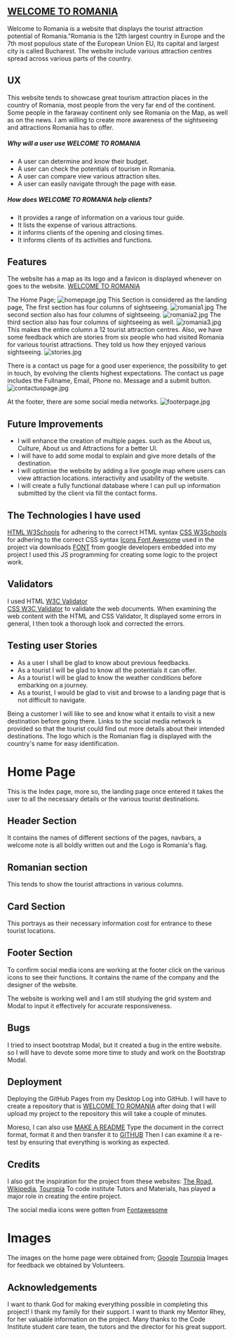 
## [WELCOME TO ROMANIA](https://sampatbraide.github.io/second-milestone-project.io/) 
 Welcome to Romania is a website that displays the tourist attraction potential of Romania."Romania is the 12th largest country in Europe and the 7th most populous state of the European Union EU, Its 
 capital and largest city is called Bucharest. The website include various attraction centres spread across various parts of the country.

## UX
This website tends to showcase great tourism attraction places in the country of Romania, most people from the very far end of the continent.  Some people in the faraway continent only see Romania on the Map, as well as on the news. I am willing to create more awareness of the sightseeing and attractions Romania has to offer.
##### Why will a user use WELCOME TO ROMANIA
* A user can determine and know their budget.
* A user can check the potentials of tourism in Romania.
* A user can compare view various attraction sites.
* A user can easily navigate through the page with ease.


 ##### How does WELCOME TO ROMANIA help clients? 
 * It provides a range of information on a various tour guide.                                                                                         
 * It lists the expense of various attractions.
 * it informs clients of the opening and closing times.
 * It informs clients of its activities and functions.



## Features
 The website has a map as its logo and a favicon is displayed whenever on goes to the website.
 [WELCOME TO ROMANIA](https://sampatbraide.github.io/second-milestone-project.io/)

 The Home Page;
 ![homepage.jpg](https://github.com/Sampatbraide/second-milestone-project.io/blob/main/static/images/homepage.jpg)
 This  Section is considered as the landing page,
 The first section has four columns of sightseeing.
 ![romania1.jpg](https://github.com/Sampatbraide/second-milestone-project.io/blob/main/static/images/romania1.jpg)
 The second section also has four columns of sightseeing.
 ![romania2.jpg](https://github.com/Sampatbraide/second-milestone-project.io/blob/main/static/images/romania2.jpg)
 The third section also has four columns of sightseeing as well.
 ![romania3.jpg](https://github.com/Sampatbraide/second-milestone-project.io/blob/main/static/images/romania3.jpg)
 This makes the entire column a 12 tourist attraction centres.
 Also, we have some feedback which are stories from six people who had visited Romania for various tourist attractions.
 They told us how they enjoyed various sightseeing.
 ![stories.jpg](https://github.com/Sampatbraide/second-milestone-project.io/blob/main/static/images/stories.jpg)

 There is a contact us page for a good user experience, the possibility to get in touch, by evolving the clients highest expectations.
 The contact us page includes the Fullname, Email, Phone no. Message and a submit button.
 ![contactuspage.jpg](https://github.com/Sampatbraide/second-milestone-project.io/blob/main/static/images/contactuspage.jpg)

 At the footer, there are some social media networks.
 ![footerpage.jpg](https://github.com/Sampatbraide/second-milestone-project.io/blob/main/static/images/footerpage.jpg)


 ## Future Improvements

 * I will enhance the creation of multiple pages.
   such as the About us, Culture, About us and Attractions for a better UI. 
 * I will have to add some modal to explain and give more details of the destination.
 * I will optimise the website by adding a live google map where users can view attraction locations.
   interactivity and usability of the website.
 * I will create a fully functional database where I can pull up information submitted by the client via fill the contact forms. 

 ## The Technologies I have used
 [HTML W3Schools](https://validator.w3.org/nu/)  for adhering to the correct  HTML syntax
 [CSS W3Schools](https://jigsaw.w3.org/css-validator/) for adhering to the correct  CSS syntax
 [Icons Font Awesome](https://use.fontawesome.com/releases/v5.6.3/css/all.css"/) used in the project via downloads
 [FONT](fonts.googleapis.com/) from google developers embedded into my project
 I used this JS programming for creating some logic to the project work.


 ## Validators

 I used HTML  [W3C Validator](https://validator.w3.org/)   
 [CSS W3C Validator](https://jigsaw.w3.org/css-validator/)  to validate the web documents. 
 When examining the web content with the HTML and CSS Validator, It displayed some errors in general, I then took a thorough look and corrected the errors.

 ## Testing user Stories
 
 * As a user I shall be glad to know about previous feedbacks.
 * As a tourist I will be glad to know all the potentials it can offer.
 * As a tourist I will be glad to know the weather conditions before embarking on a journey.  
 * As a tourist, I would be glad to visit and browse to a landing page that is not difficult to navigate.


 Being a customer  I will like to see and know what it entails to visit a new destination before going there.
 Links to the social media network is provided so that the tourist could find out more details about their intended destinations.
 The logo which is the Romanian flag is displayed with the country's name for easy identification. 

 # Home Page
 This is the Index page, more so, the landing page once entered it takes the user to all the necessary details or the various tourist destinations.

 ## Header Section
 It contains the names of different sections of the pages,  navbars, a welcome note is all boldly written out and the Logo is Romania's flag.

 ## Romanian section
 This tends to show the tourist attractions in various columns.

 ## Card Section
 This portrays as their necessary information cost for entrance to these tourist locations.

 ## Footer Section 
 To confirm social media icons are working at the footer click on the various icons to see their functions. It contains the name of the company and the designer of the website.

 The website is working well and I am still studying the grid system and Modal to input it effectively for accurate responsiveness.

 ## Bugs
 I tried to insect bootstrap Modal, but it created a bug in the entire website. so I will have to devote some more time to study and work on the Bootstrap Modal.  

 ## Deployment
 Deploying the GitHub Pages from my Desktop
 Log into GitHub.
 I will have to create a repository that is
 [WELCOME TO ROMANIA](https://sampatbraide.github.io/second-milestone-project.io/)
 after doing that I will upload my project to the repository
 this will take a couple of minutes.

 Moreso, I can also use
 [MAKE A README](https://https://www.makeareadme.com/)
 Type the document in the correct format, format it and then transfer it to [GITHUB](http://github.com/)
 Then I can examine it a re-test by ensuring that everything is working as expected.


 ## Credits
 I also got the inspiration for the project from these websites:
 [The Road](https://github.com//lashaNoz//The-Road//tree//Final/),
 [Wikipedia](https://en.wikipedia.org/wiki/Romania/),
 [Touropia](https://www.touropia.com/tourist-attractions-in-romania/)
 To code institute Tutors and Materials, has played a major role in creating the entire project.

 The social media icons were gotten from
 [Fontawesome](https://fontawesome.com/)

 # Images
 The images on the home page were obtained from;
 [Google](https://www.google.com/search?q=romania&safe)
 [Touropia](https://www.touropia.com/tourist-attractions-in-romania)
 Images for feedback we obtained by Volunteers.

 ## Acknowledgements
 I want to thank God for making everything possible in completing this project! 
 I thank my family for their support.
 I want to thank my Mentor Rhey, for her valuable information on the project. 
 Many thanks to the Code Institute student care team, the tutors and the director for his great support.

